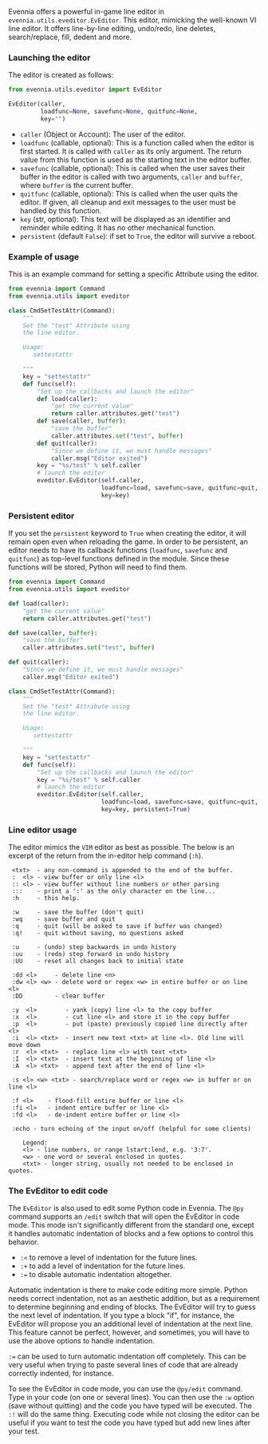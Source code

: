 [](Describes-the-use-of-the-Line-editor)

Evennia offers a powerful in-game line editor in `evennia.utils.eveditor.EvEditor`. This editor, mimicking the well-known VI line editor. It offers line-by-line editing, undo/redo, line deletes, search/replace, fill, dedent and more. 

### Launching the editor

The editor is created as follows: 

```python
from evennia.utils.eveditor import EvEditor

EvEditor(caller, 
         loadfunc=None, savefunc=None, quitfunc=None, 
         key="")
```

 - `caller` (Object or Account): The user of the editor.
 - `loadfunc` (callable, optional): This is a function called when the editor is first started. It is called with `caller` as its only argument. The return value from this function is used as the starting text in the editor buffer.
 - `savefunc` (callable, optional): This is called when the user saves their buffer in the editor is called with two arguments, `caller` and `buffer`, where `buffer` is the current buffer. 
 - `quitfunc` (callable, optional): This is called when the user quits the editor. If given, all cleanup and exit messages to the user must be handled by this function. 
 - `key` (str, optional): This text will be displayed as an identifier and reminder while editing. It has no other mechanical function.
 - `persistent` (default `False`): if set to `True`, the editor will survive a reboot.

### Example of usage

This is an example command for setting a specific Attribute using the editor.

```python
from evennia import Command
from evennia.utils import eveditor

class CmdSetTestAttr(Command):
    """
    Set the "test" Attribute using 
    the line editor.

    Usage:
       settestattr

    """
    key = "settestattr"
    def func(self):
        "Set up the callbacks and launch the editor"
        def load(caller):
            "get the current value"
            return caller.attributes.get("test")
        def save(caller, buffer):
            "save the buffer"
            caller.attributes.set("test", buffer)
        def quit(caller):
            "Since we define it, we must handle messages"
            caller.msg("Editor exited")
        key = "%s/test" % self.caller
        # launch the editor
        eveditor.EvEditor(self.caller, 
                          loadfunc=load, savefunc=save, quitfunc=quit, 
                          key=key)            
```

### Persistent editor

If you set the `persistent` keyword to `True` when creating the editor, it will remain open even when reloading the game.  In order to be persistent, an editor needs to have its callback functions (`loadfunc`, `savefunc` and `quitfunc`) as top-level functions defined in the module.  Since these functions will be stored, Python will need to find them.

```python
from evennia import Command
from evennia.utils import eveditor

def load(caller):
    "get the current value"
    return caller.attributes.get("test")

def save(caller, buffer):
    "save the buffer"
    caller.attributes.set("test", buffer)

def quit(caller):
    "Since we define it, we must handle messages"
    caller.msg("Editor exited")

class CmdSetTestAttr(Command):
    """
    Set the "test" Attribute using 
    the line editor.

    Usage:
       settestattr

    """
    key = "settestattr"
    def func(self):
        "Set up the callbacks and launch the editor"
        key = "%s/test" % self.caller
        # launch the editor
        eveditor.EvEditor(self.caller, 
                          loadfunc=load, savefunc=save, quitfunc=quit, 
                          key=key, persistent=True)            
```

### Line editor usage

The editor mimics the `VIM` editor as best as possible. The below is an excerpt of the return from the in-editor help command (`:h`).

```
 <txt>  - any non-command is appended to the end of the buffer.
 :  <l> - view buffer or only line <l>
 :: <l> - view buffer without line numbers or other parsing
 :::    - print a ':' as the only character on the line...
 :h     - this help.

 :w     - save the buffer (don't quit)
 :wq    - save buffer and quit
 :q     - quit (will be asked to save if buffer was changed)
 :q!    - quit without saving, no questions asked

 :u     - (undo) step backwards in undo history
 :uu    - (redo) step forward in undo history
 :UU    - reset all changes back to initial state

 :dd <l>     - delete line <n>
 :dw <l> <w> - delete word or regex <w> in entire buffer or on line <l>
 :DD         - clear buffer

 :y  <l>        - yank (copy) line <l> to the copy buffer
 :x  <l>        - cut line <l> and store it in the copy buffer
 :p  <l>        - put (paste) previously copied line directly after <l>
 :i  <l> <txt>  - insert new text <txt> at line <l>. Old line will move down
 :r  <l> <txt>  - replace line <l> with text <txt>
 :I  <l> <txt>  - insert text at the beginning of line <l>
 :A  <l> <txt>  - append text after the end of line <l>

 :s <l> <w> <txt> - search/replace word or regex <w> in buffer or on line <l>

 :f <l>    - flood-fill entire buffer or line <l>
 :fi <l>   - indent entire buffer or line <l>
 :fd <l>   - de-indent entire buffer or line <l>

 :echo - turn echoing of the input on/off (helpful for some clients)

    Legend:
    <l> - line numbers, or range lstart:lend, e.g. '3:7'.
    <w> - one word or several enclosed in quotes.
    <txt> - longer string, usually not needed to be enclosed in quotes.
```

### The EvEditor to edit code

The `EvEditor` is also used to edit some Python code in Evennia.  The `@py` command supports an `/edit` switch that will open the EvEditor in code mode.  This mode isn't significantly different from the standard one, except it handles automatic indentation of blocks and a few options to control this behavior.

- `:<` to remove a level of indentation for the future lines.
- `:+` to add a level of indentation for the future lines.
- `:=` to disable automatic indentation altogether.

Automatic indentation is there to make code editing more simple.  Python needs correct indentation, not as an aesthetic addition, but as a requirement to determine beginning and ending of blocks.  The EvEditor will try to guess the next level of indentation.  If you type a block "if", for instance, the EvEditor will propose you an additional level of indentation at the next line.  This feature cannot be perfect, however, and sometimes, you will have to use the above options to handle indentation.

`:=` can be used to turn automatic indentation off completely.  This can be very useful when trying to paste several lines of code that are already correctly indented, for instance.

To see the EvEditor in code mode, you can use the `@py/edit` command.  Type in your code (on one or several lines).  You can then use the `:w` option (save without quitting) and the code you have typed will be executed.  The `:!` will do the same thing.  Executing code while not closing the editor can be useful if you want to test the code you have typed but add new lines after your test.